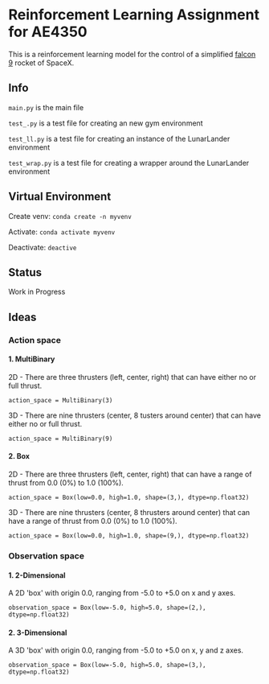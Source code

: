# Reinforcement Learning Assignment for AE4350
This is a reinforcement learning model for the control of a simplified [falcon 9](https://www.spaceflightinsider.com/hangar/falcon-9) rocket of SpaceX.

## Info
```main.py``` is the main file

```test_.py``` is a test file for creating an new gym environment

```test_ll.py``` is a test file for creating an instance of the LunarLander environment

```test_wrap.py``` is a test file for creating a wrapper around the LunarLander environment

## Virtual Environment
Create venv: ```conda create -n myvenv```

Activate: ```conda activate myvenv```

Deactivate: ```deactive```


## Status
Work in Progress

## Ideas
### Action space
#### 1. MultiBinary

2D - There are three thrusters (left, center, right) that can have either no or full thrust.

```action_space = MultiBinary(3)```


3D - There are nine thrusters (center, 8 tusters around center) that can have either no or full thrust.

```action_space = MultiBinary(9)```

#### 2. Box

2D - There are three thrusters (left, center, right) that can have a range of thrust from 0.0 (0%) to 1.0 (100%).

```action_space = Box(low=0.0, high=1.0, shape=(3,), dtype=np.float32)```


3D - There are nine thrusters (center, 8 thrusters around center) that can have a range of thrust from 0.0 (0%) to 1.0 (100%).

```action_space = Box(low=0.0, high=1.0, shape=(9,), dtype=np.float32)```

### Observation space
#### 1. 2-Dimensional

A 2D 'box' with origin 0.0, ranging from -5.0 to +5.0 on x and y axes.

```observation_space = Box(low=-5.0, high=5.0, shape=(2,), dtype=np.float32)```

#### 2. 3-Dimensional

A 3D 'box' with origin 0.0, ranging from -5.0 to +5.0 on x, y and z axes.

```observation_space = Box(low=-5.0, high=5.0, shape=(3,), dtype=np.float32)```
